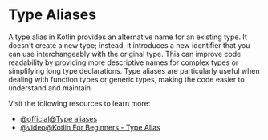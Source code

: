 # Type Aliases

A type alias in Kotlin provides an alternative name for an existing type. It doesn't create a new type; instead, it introduces a new identifier that you can use interchangeably with the original type. This can improve code readability by providing more descriptive names for complex types or simplifying long type declarations. Type aliases are particularly useful when dealing with function types or generic types, making the code easier to understand and maintain.

Visit the following resources to learn more:

- [@official@Type aliases](https://kotlinlang.org/docs/type-aliases.html#type-aliases.md)
- [@video@Kotlin For Beginners - Type Alias](https://www.youtube.com/watch?v=4BLSDkXMIm0)